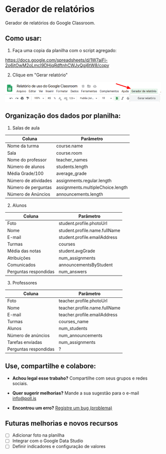 # Gerador de relatórios
Gerador de relatórios do Google Classroom.

## Como usar:

1. Faça uma copia da planilha com o script agregado:

https://docs.google.com/spreadsheets/d/1W7aiFi-2o6jtOwM2oLmcI9DHjqRdftnhCWJyQgj6tW8/copy

2. Clique em "Gerar relatório"

![Clique em Gerar relatório](https://github.com/poll-is/gerador-de-relatorios/blob/master/gerador-de-relatorios-classroom.png?raw=true)



## Organização dos dados por planilha:

1. Salas de aula

Coluna | Parâmetro
------------ | -------------
Nome da turma | course.name
Sala | course.room
Nome do professor | teacher_names
Número de alunos | students.length
Média Grade/100 | average_grade
Número de atividades | assignments.regular.length
Número de perguntas | assignments.multipleChoice.length
Número de Anúncios | announcements.length

2. Alunos

Coluna | Parâmetro
------------ | -------------
Foto | student.profile.photoUrl
Nome | student.profile.name.fullName
E-mail | student.profile.emailAddress
Turmas | courses
Média das notas | student.avgGrade
Atribuições | num_assignments
Comunicados | announcementsByStudent
Perguntas respondidas | num_answers

3. Professores

Coluna | Parâmetro
------------ | -------------
Foto | teacher.profile.photoUrl
Nome | teacher.profile.name.fullName
E-mail | teacher.profile.emailAddress
Turmas | courses_name
Alunos | num_students
Número de anúncios | num_announcements
Tarefas enviadas | num_assignments
Perguntas respondidas | ?



## Use, compartilhe e colabore:

* **Achou legal esse trabaho?**
Compartilhe com seus grupos e redes sociais.

* **Quer sugerir melhorias?**
Mande a sua sugestão para o e-mail info@poll.is

* **Encontrou um erro?**
[Registre um bug (problema)](https://github.com/poll-is/gerador-de-relatorios/issues)



## Futuras melhorias e novos recursos

- [ ] Adicionar foto na planilha
- [ ] Integrar com o Google Data Studio
- [ ] Definir indicadores e configuração de valores
